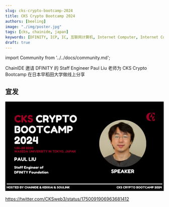 ```yaml
---
slug: cks-crypto-bootcamp-2024
title: CKS Crypto Bootcamp 2024
authors: [beeling]
image: "./img/poster.jpg"
tags: [cks, chainide, japan]
keywords: [DFINITY, ICP, IC, 互联网计算机, Internet Computer, Internet Computer Protocol, Web3, Crypto, Blockchain, 区块链, 加密货币, DApp, 去中心化, 去中心化应用, developer, CKS, bootcamp, Paul Liu]
draft: true
---
```


import Community from '../../docs/community.md';

ChainIDE 邀请 DFINITY 的 Staff Engineer Paul Liu 老师为 CKS Crypto Bootcamp 在日本早稻田大学做线上分享

<!--truncate-->

## 宣发

![poster](./img/poster.jpg)

https://twitter.com/CKSweb3/status/1750091906963681412

<Community />

